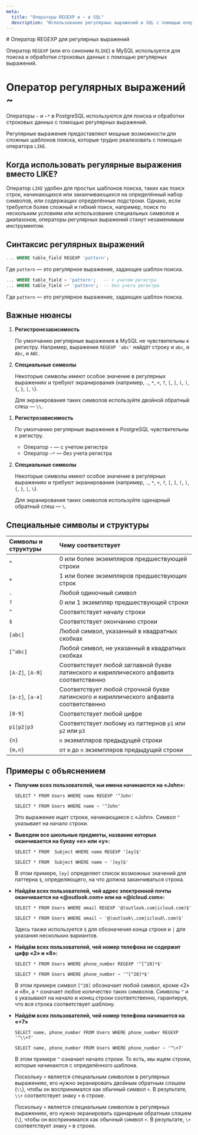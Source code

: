 ```yaml
---
meta:
  title: "Операторы REGEXP и ~ в SQL"
  description: "Использование регулярных выражений в SQL с помощью операторов REGEXP в MySQL и ~ в PostgreSQL"
---
```


<MySQLOnly>
# Оператор REGEXP для регулярных выражений

Оператор `REGEXP` (или его синоним `RLIKE`) в MySQL используется для поиска и обработки строковых данных
с помощью регулярных выражений.

</MySQLOnly>

<PostgreSQLOnly>

# Оператор регулярных выражений ~

Операторы `~` и `~*` в PostgreSQL используются для поиска и обработки строковых данных
с помощью регулярных выражений.

</PostgreSQLOnly>

Регулярные выражения предоставляют мощные возможности для сложных шаблонов поиска,
которые трудно реализовать с помощью оператора `LIKE`.

## Когда использовать регулярные выражения вместо LIKE?

Оператор `LIKE` удобен для простых шаблонов поиска, таких как поиск строк,
начинающихся или заканчивающихся на определённый набор символов, или содержащих определённые подстроки.
Однако, если требуется более сложный и гибкий поиск, например, поиск по нескольким условиям или
использование специальных символов и диапазонов, операторы регулярных выражений станут незаменимым инструментом.

## Синтаксис регулярных выражений

<MySQLOnly>

```sql
... WHERE table_field REGEXP 'pattern';
```

Где `pattern` — это регулярное выражение, задающее шаблон поиска.

</MySQLOnly>

<PostgreSQLOnly>

```sql
... WHERE table_field ~ 'pattern';   -- с учетом регистра
... WHERE table_field ~* 'pattern';  -- без учета регистра
```

Где `pattern` — это регулярное выражение, задающее шаблон поиска.

</PostgreSQLOnly>

## Важные нюансы

<MySQLOnly>

1. **Регистронезависимость**

   По умолчанию регулярные выражения в MySQL не чувствительны к регистру.
   Например, выражение `REGEXP 'abc'` найдёт строку и `abc`, и `Abc`, и `ABC`.

2. **Специальные символы**

   Некоторые символы имеют особое значение в регулярных выражениях и требуют экранирования
   (например, `.`, `*`, `+`, `?`, `[`, `]`, `(`, `)`, `{`, `}`, `|`, `\`).

   Для экранирования таких символов используйте двойной обратный слеш — `\\`.

</MySQLOnly>

<PostgreSQLOnly>

1. **Регистрозависимость**

   По умолчанию регулярные выражения в PostgreSQL чувствительны к регистру.

   - Оператор `~` — с учетом регистра
   - Оператор `~*` — без учета регистра

2. **Специальные символы**

   Некоторые символы имеют особое значение в регулярных выражениях и требуют экранирования
   (например, `.`, `*`, `+`, `?`, `[`, `]`, `(`, `)`, `{`, `}`, `|`, `\`).

   Для экранирования таких символов используйте одинарный обратный слеш — `\`.

</PostgreSQLOnly>

## Специальные символы и структуры

| Символы и структуры | Чему соответствует                                                                      |
| :------------------ | :-------------------------------------------------------------------------------------- |
| `*`                 | 0 или более экземпляров предшествующей строки                                           |
| `+`                 | 1 или более экземпляров предшествующих строк                                            |
| `.`                 | Любой одиночный символ                                                                  |
| `?`                 | 0 или 1 экземпляр предшествующей строки                                                 |
| `^`                 | Соответствует началу строки                                                             |
| `$`                 | Соответствует окончанию строки                                                          |
| `[abc]`             | Любой символ, указанный в квадратных скобках                                            |
| `[^abc]`            | Любой символ, не указанный в квадратных скобках                                         |
| `[A-Z]`, `[А-Я]`    | Соответствует любой заглавной букве латинского и кириллического алфавита соответственно |
| `[a-z]`, `[а-я]`    | Соответствует любой строчной букве латинского и кириллического алфавита соответственно  |
| `[0-9]`             | Соответствует любой цифре                                                               |
| `p1\|p2\|p3`        | Соответствует любому из паттернов `p1` или `p2` или `p3`                                |
| `{n}`               | `n` экземпляров предыдущей строки                                                       |
| `{m,n}`             | от `m` до `n` экземпляров предыдущей строки                                             |

## Примеры с объяснением

- **Получим всех пользователей, чьи имена начинаются на «John»:**

  <MySQLOnly>

  ```sql-executable-Airbnb
  SELECT * FROM Users WHERE name REGEXP '^John'
  ```

  </MySQLOnly>

  <PostgreSQLOnly>

  ```sql-executable-Airbnb
  SELECT * FROM Users WHERE name ~ '^John'
  ```

  </PostgreSQLOnly>

  Это выражение ищет строки, начинающиеся с «John». Символ `^` указывает на начало строки.

- **Выведем все школьные предметы, название которых оканчивается на букву «e» или «y»:**

  <MySQLOnly>

  ```sql-executable-Schedule
  SELECT * FROM  Subject WHERE name REGEXP '[ey]$'
  ```

  </MySQLOnly>

  <PostgreSQLOnly>

  ```sql-executable-Schedule
  SELECT * FROM  Subject WHERE name ~ '[ey]$'
  ```

  </PostgreSQLOnly>

  В этом примере, `[ey]` определяет список возможных значений для паттерна `$`, определяющего, на что должна заканчиваться строка.

- **Найдём всех пользователей, чей адрес электронной почты oканчивается на «@outlook.com» или на «@icloud.com»:**

  <MySQLOnly>

  ```sql-executable-Airbnb
  SELECT * FROM Users WHERE email REGEXP '@(outlook.com|icloud.com)$'
  ```

  </MySQLOnly>

  <PostgreSQLOnly>

  ```sql-executable-Airbnb
  SELECT * FROM Users WHERE email ~ '@(outlook\.com|icloud\.com)$'
  ```

  </PostgreSQLOnly>

  Здесь также используется `$` для обозначения конца строки и `|` для указания нескольких вариантов.

- **Найдём всех пользователей, чей номер телефона не содержит цифр «2» и «8»:**

  <MySQLOnly>

  ```sql-executable-Airbnb
  SELECT * FROM Users WHERE phone_number REGEXP '^[^28]*$'
  ```

  </MySQLOnly>

  <PostgreSQLOnly>

  ```sql-executable-Airbnb
  SELECT * FROM Users WHERE phone_number ~ '^[^28]*$'
  ```

  </PostgreSQLOnly>

  В этом примере символ `[^28]` обозначает любой символ, кроме «2» и «8», а
  `*` означает любое количество таких символов. Символы `^` и `$` указывают на начало и конец строки
  соответственно, гарантируя, что вся строка соответствует шаблону.

- **Найдём всех пользователей, чей номер телефона начинается на «+7»**

  <MySQLOnly>

  ```sql-executable-Airbnb
  SELECT name, phone_number FROM Users WHERE phone_number REGEXP '^\\+7'
  ```

  </MySQLOnly>

  <PostgreSQLOnly>

  ```sql-executable-Airbnb
  SELECT name, phone_number FROM Users WHERE phone_number ~ '^\+7'
  ```

  </PostgreSQLOnly>

  В этом примере `^` означает начало строки. То есть, мы ищем строки, которые начинаются с определённого шаблона.

  <MySQLOnly>

  Поскольку `+` является специальным символом в регулярных выражениях, его нужно экранировать двойным обратным слэшем (`\\`),
  чтобы он воспринимался как обычный символ `+`. В результате, `\\+` соответствует знаку `+` в строке.

  </MySQLOnly>

  <PostgreSQLOnly>

  Поскольку `+` является специальным символом в регулярных выражениях, его нужно экранировать одинарным обратным слэшем (`\`),
  чтобы он воспринимался как обычный символ `+`. В результате, `\+` соответствует знаку `+` в строке.

  </PostgreSQLOnly>
